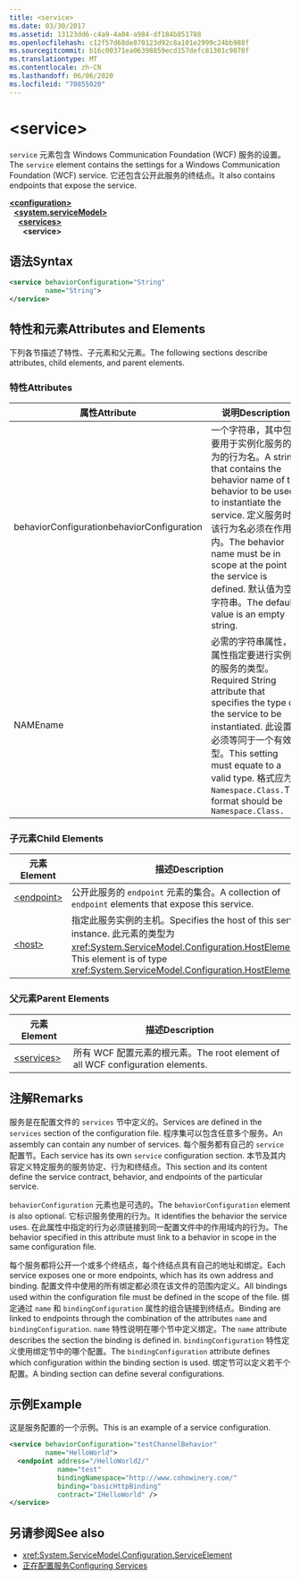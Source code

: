 ```yaml
---
title: <service>
ms.date: 03/30/2017
ms.assetid: 13123dd6-c4a9-4a04-a984-df184b851788
ms.openlocfilehash: c12f57d68de870123d92c8a101e2999c24bb988f
ms.sourcegitcommit: b16c00371ea06398859ecd157defc81301c9070f
ms.translationtype: MT
ms.contentlocale: zh-CN
ms.lasthandoff: 06/06/2020
ms.locfileid: "70855020"
---
```

# \<service>
<span data-ttu-id="988d6-101">`service` 元素包含 Windows Communication Foundation (WCF) 服务的设置。</span><span class="sxs-lookup"><span data-stu-id="988d6-101">The `service` element contains the settings for a Windows Communication Foundation (WCF) service.</span></span> <span data-ttu-id="988d6-102">它还包含公开此服务的终结点。</span><span class="sxs-lookup"><span data-stu-id="988d6-102">It also contains endpoints that expose the service.</span></span>  
  
[**\<configuration>**](../configuration-element.md)\
&nbsp;&nbsp;[**\<system.serviceModel>**](system-servicemodel.md)\
&nbsp;&nbsp;&nbsp;&nbsp;[**\<services>**](services.md)\
&nbsp;&nbsp;&nbsp;&nbsp;&nbsp;&nbsp;**\<service>**  
  
## <a name="syntax"></a><span data-ttu-id="988d6-103">语法</span><span class="sxs-lookup"><span data-stu-id="988d6-103">Syntax</span></span>  
  
```xml  
<service behaviorConfiguration="String"
         name="String">
</service>
```  
  
## <a name="attributes-and-elements"></a><span data-ttu-id="988d6-104">特性和元素</span><span class="sxs-lookup"><span data-stu-id="988d6-104">Attributes and Elements</span></span>  
 <span data-ttu-id="988d6-105">下列各节描述了特性、子元素和父元素。</span><span class="sxs-lookup"><span data-stu-id="988d6-105">The following sections describe attributes, child elements, and parent elements.</span></span>  
  
### <a name="attributes"></a><span data-ttu-id="988d6-106">特性</span><span class="sxs-lookup"><span data-stu-id="988d6-106">Attributes</span></span>  
  
|<span data-ttu-id="988d6-107">属性</span><span class="sxs-lookup"><span data-stu-id="988d6-107">Attribute</span></span>|<span data-ttu-id="988d6-108">说明</span><span class="sxs-lookup"><span data-stu-id="988d6-108">Description</span></span>|  
|---------------|-----------------|  
|<span data-ttu-id="988d6-109">behaviorConfiguration</span><span class="sxs-lookup"><span data-stu-id="988d6-109">behaviorConfiguration</span></span>|<span data-ttu-id="988d6-110">一个字符串，其中包含要用于实例化服务的行为的行为名。</span><span class="sxs-lookup"><span data-stu-id="988d6-110">A string that contains the behavior name of the behavior to be used to instantiate the service.</span></span> <span data-ttu-id="988d6-111">定义服务时，该行为名必须在作用域内。</span><span class="sxs-lookup"><span data-stu-id="988d6-111">The behavior name must be in scope at the point the service is defined.</span></span> <span data-ttu-id="988d6-112">默认值为空字符串。</span><span class="sxs-lookup"><span data-stu-id="988d6-112">The default value is an empty string.</span></span>|  
|<span data-ttu-id="988d6-113">NAME</span><span class="sxs-lookup"><span data-stu-id="988d6-113">name</span></span>|<span data-ttu-id="988d6-114">必需的字符串属性，此属性指定要进行实例化的服务的类型。</span><span class="sxs-lookup"><span data-stu-id="988d6-114">Required String attribute that specifies the type of the service to be instantiated.</span></span> <span data-ttu-id="988d6-115">此设置必须等同于一个有效类型。</span><span class="sxs-lookup"><span data-stu-id="988d6-115">This setting must equate to a valid type.</span></span> <span data-ttu-id="988d6-116">格式应为 `Namespace.Class.`</span><span class="sxs-lookup"><span data-stu-id="988d6-116">The format should be `Namespace.Class.`</span></span>|  
  
### <a name="child-elements"></a><span data-ttu-id="988d6-117">子元素</span><span class="sxs-lookup"><span data-stu-id="988d6-117">Child Elements</span></span>  
  
|<span data-ttu-id="988d6-118">元素</span><span class="sxs-lookup"><span data-stu-id="988d6-118">Element</span></span>|<span data-ttu-id="988d6-119">描述</span><span class="sxs-lookup"><span data-stu-id="988d6-119">Description</span></span>|  
|-------------|-----------------|  
|[\<endpoint>](endpoint-element.md)|<span data-ttu-id="988d6-120">公开此服务的 `endpoint` 元素的集合。</span><span class="sxs-lookup"><span data-stu-id="988d6-120">A collection of `endpoint` elements that expose this service.</span></span>|  
|[\<host>](host.md)|<span data-ttu-id="988d6-121">指定此服务实例的主机。</span><span class="sxs-lookup"><span data-stu-id="988d6-121">Specifies the host of this service instance.</span></span> <span data-ttu-id="988d6-122">此元素的类型为 <xref:System.ServiceModel.Configuration.HostElement>。</span><span class="sxs-lookup"><span data-stu-id="988d6-122">This element is of type <xref:System.ServiceModel.Configuration.HostElement>.</span></span>|  
  
### <a name="parent-elements"></a><span data-ttu-id="988d6-123">父元素</span><span class="sxs-lookup"><span data-stu-id="988d6-123">Parent Elements</span></span>  
  
|<span data-ttu-id="988d6-124">元素</span><span class="sxs-lookup"><span data-stu-id="988d6-124">Element</span></span>|<span data-ttu-id="988d6-125">描述</span><span class="sxs-lookup"><span data-stu-id="988d6-125">Description</span></span>|  
|-------------|-----------------|  
|[\<services>](services.md)|<span data-ttu-id="988d6-126">所有 WCF 配置元素的根元素。</span><span class="sxs-lookup"><span data-stu-id="988d6-126">The root element of all WCF configuration elements.</span></span>|  
  
## <a name="remarks"></a><span data-ttu-id="988d6-127">注解</span><span class="sxs-lookup"><span data-stu-id="988d6-127">Remarks</span></span>  
 <span data-ttu-id="988d6-128">服务是在配置文件的 `services` 节中定义的。</span><span class="sxs-lookup"><span data-stu-id="988d6-128">Services are defined in the `services` section of the configuration file.</span></span> <span data-ttu-id="988d6-129">程序集可以包含任意多个服务。</span><span class="sxs-lookup"><span data-stu-id="988d6-129">An assembly can contain any number of services.</span></span> <span data-ttu-id="988d6-130">每个服务都有自己的 `service` 配置节。</span><span class="sxs-lookup"><span data-stu-id="988d6-130">Each service has its own `service` configuration section.</span></span> <span data-ttu-id="988d6-131">本节及其内容定义特定服务的服务协定、行为和终结点。</span><span class="sxs-lookup"><span data-stu-id="988d6-131">This section and its content define the service contract, behavior, and endpoints of the particular service.</span></span>  
  
 <span data-ttu-id="988d6-132">`behaviorConfiguration` 元素也是可选的。</span><span class="sxs-lookup"><span data-stu-id="988d6-132">The `behaviorConfiguration` element is also optional.</span></span> <span data-ttu-id="988d6-133">它标识服务使用的行为。</span><span class="sxs-lookup"><span data-stu-id="988d6-133">It identifies the behavior the service uses.</span></span> <span data-ttu-id="988d6-134">在此属性中指定的行为必须链接到同一配置文件中的作用域内的行为。</span><span class="sxs-lookup"><span data-stu-id="988d6-134">The behavior specified in this attribute must link to a behavior in scope in the same configuration file.</span></span>  
  
 <span data-ttu-id="988d6-135">每个服务都将公开一个或多个终结点，每个终结点具有自己的地址和绑定。</span><span class="sxs-lookup"><span data-stu-id="988d6-135">Each service exposes one or more endpoints, which has its own address and binding.</span></span> <span data-ttu-id="988d6-136">配置文件中使用的所有绑定都必须在该文件的范围内定义。</span><span class="sxs-lookup"><span data-stu-id="988d6-136">All bindings used within the configuration file must be defined in the scope of the file.</span></span> <span data-ttu-id="988d6-137">绑定通过 `name` 和 `bindingConfiguration` 属性的组合链接到终结点。</span><span class="sxs-lookup"><span data-stu-id="988d6-137">Binding are linked to endpoints through the combination of the attributes `name` and `bindingConfiguration`.</span></span> <span data-ttu-id="988d6-138">`name` 特性说明在哪个节中定义绑定。</span><span class="sxs-lookup"><span data-stu-id="988d6-138">The `name` attribute describes the section the binding is defined in.</span></span> <span data-ttu-id="988d6-139">`bindingConfiguration` 特性定义使用绑定节中的哪个配置。</span><span class="sxs-lookup"><span data-stu-id="988d6-139">The `bindingConfiguration` attribute defines which configuration within the binding section is used.</span></span> <span data-ttu-id="988d6-140">绑定节可以定义若干个配置。</span><span class="sxs-lookup"><span data-stu-id="988d6-140">A binding section can define several configurations.</span></span>  
  
## <a name="example"></a><span data-ttu-id="988d6-141">示例</span><span class="sxs-lookup"><span data-stu-id="988d6-141">Example</span></span>  
 <span data-ttu-id="988d6-142">这是服务配置的一个示例。</span><span class="sxs-lookup"><span data-stu-id="988d6-142">This is an example of a service configuration.</span></span>  
  
```xml  
<service behaviorConfiguration="testChannelBehavior"
         name="HelloWorld">
  <endpoint address="/HelloWorld2/"
            name="test"
            bindingNamespace="http://www.cohowinery.com/"
            binding="basicHttpBinding"
            contract="IHelloWorld" />
</service>
```  
  
## <a name="see-also"></a><span data-ttu-id="988d6-143">另请参阅</span><span class="sxs-lookup"><span data-stu-id="988d6-143">See also</span></span>

- <xref:System.ServiceModel.Configuration.ServiceElement>
- [<span data-ttu-id="988d6-144">正在配置服务</span><span class="sxs-lookup"><span data-stu-id="988d6-144">Configuring Services</span></span>](../../../wcf/configuring-services.md)
